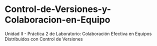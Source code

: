 # Control-de-Versiones-y-Colaboracion-en-Equipo
Unidad II - Práctica 2 de Laboratorio: Colaboración Efectiva en Equipos Distribuidos con Control de Versiones

